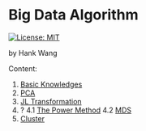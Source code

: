 # Big Data Algorithm

[![License: MIT](https://img.shields.io/badge/License-MIT-blue.svg)](https://github.com/USTC-CS-Course-Resource/BigData-Algorithm)

by Hank Wang

Content:

1. [Basic Knowledges](docs/1.basic.md)
2. [PCA](docs/2.PCA.md)
3. [JL Transformation](docs/3.JL-Transformation.md)
4. ?
    4.1 [The Power Method](docs/4.1.Power-Method.md)
    4.2 [MDS](docs/4.2.MDS.md)
8. [Cluster](docs/8.cluster.md)